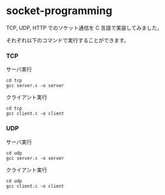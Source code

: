 # socket-programming

TCP, UDP, HTTP でのソケット通信を C 言語で実装してみました。

それぞれ以下のコマンドで実行することができます。

### TCP

サーバ実行

```
cd tcp
gcc server.c -o server
```

クライアント実行

```
cd tcp
gcc client.c -o client
```

### UDP

サーバ実行

```
cd udp
gcc server.c -o server
```

クライアント実行

```
cd udp
gcc client.c -o client
```
